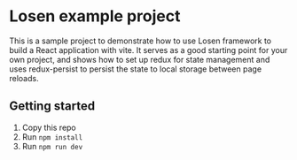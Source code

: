 # Losen example project

This is a sample project to demonstrate how to use Losen framework to build a React application with vite. It serves as a good starting point for your own project, and shows how to set up redux for state management and uses redux-persist to persist the state to local storage between page reloads.

## Getting started

1. Copy this repo
2. Run `npm install`
3. Run `npm run dev`
